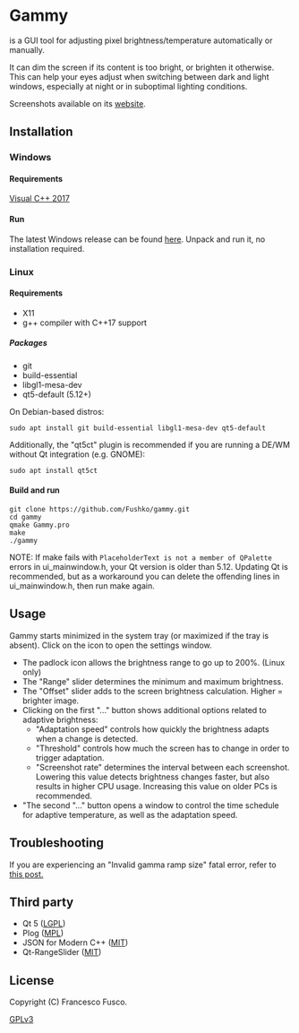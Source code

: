 # Gammy
is a GUI tool for adjusting pixel brightness/temperature automatically or manually.

It can dim the screen if its content is too bright, or brighten it otherwise. This can help your eyes adjust when switching between dark and light windows, especially at night or in suboptimal lighting conditions.

Screenshots available on its [website](https://getgammy.com).
## Installation

### Windows
#### Requirements
[Visual C++ 2017](https://aka.ms/vs/16/release/vc_redist.x64.exe)

#### Run
The latest Windows release can be found [here](https://getgammy.com/downloads.html). Unpack and run it, no installation required.

### Linux
#### Requirements
- X11
- g++ compiler with C++17 support
##### Packages

- git
- build-essential 
- libgl1-mesa-dev
- qt5-default (5.12+)

On Debian-based distros:
```
sudo apt install git build-essential libgl1-mesa-dev qt5-default
```

Additionally, the "qt5ct" plugin is recommended if you are running a DE/WM without Qt integration (e.g. GNOME):

```
sudo apt install qt5ct
```

#### Build and run
```
git clone https://github.com/Fushko/gammy.git
cd gammy
qmake Gammy.pro
make
./gammy
```
NOTE: If make fails with ```PlaceholderText is not a member of QPalette``` errors in ui_mainwindow.h, your Qt version is older than 5.12.
Updating Qt is recommended, but as a workaround you can delete the offending lines in ui_mainwindow.h, then run make again.

## Usage
Gammy starts minimized in the system tray (or maximized if the tray is absent). Click on the icon to open the settings window. 

- The padlock icon allows the brightness range to go up to 200%. (Linux only)
- The "Range" slider determines the minimum and maximum brightness.
- The "Offset" slider adds to the screen brightness calculation. Higher = brighter image.
- Clicking on the first "..." button shows additional options related to adaptive brightness:
  - "Adaptation speed" controls how quickly the brightness adapts when a change is detected.
  - "Threshold" controls how much the screen has to change in order to trigger adaptation.
  - "Screenshot rate" determines the interval between each screenshot. Lowering this value detects brightness changes faster, but also results in higher CPU usage. Increasing this value on older PCs is recommended.
- "The second "..." button opens a window to control the time schedule for adaptive temperature, as well as the adaptation speed.

## Troubleshooting
If you are experiencing an "Invalid gamma ramp size" fatal error, refer to [this post.](https://github.com/Fushko/gammy/issues/20#issuecomment-584473270)

## Third party
- Qt 5 ([LGPL](https://doc.qt.io/qt-5/lgpl.html))
- Plog ([MPL](https://github.com/SergiusTheBest/plog/blob/master/LICENSE))
- JSON for Modern C++ ([MIT](https://github.com/nlohmann/json/blob/develop/LICENSE.MIT))
- Qt-RangeSlider ([MIT](https://github.com/ThisIsClark/Qt-RangeSlider/blob/master/LICENSE))

## License
Copyright (C) Francesco Fusco.

[GPLv3](https://github.com/Fushko/gammy/blob/master/LICENSE)

